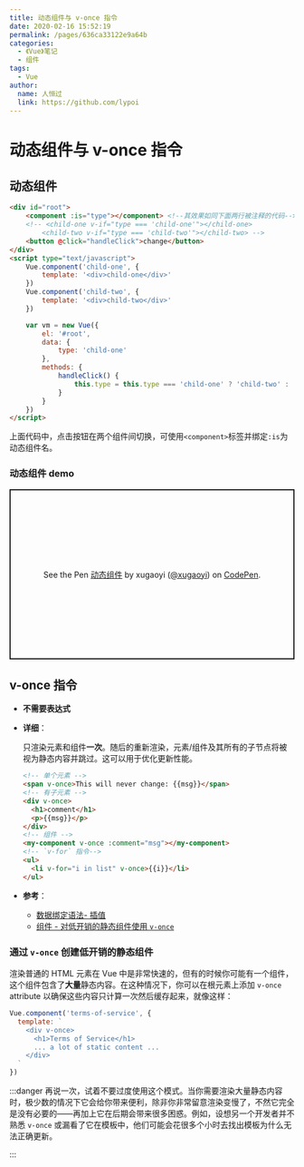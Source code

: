```yaml
---
title: 动态组件与 v-once 指令
date: 2020-02-16 15:52:19
permalink: /pages/636ca33122e9a64b
categories:
  - 《Vue》笔记
  - 组件
tags:
  - Vue
author:
  name: 人恒过
  link: https://github.com/lypoi
---
```

# 动态组件与 v-once 指令

## 动态组件

```html
<div id="root">
	<component :is="type"></component> <!--其效果如同下面两行被注释的代码-->
	<!-- <child-one v-if="type === 'child-one'"></child-one>
	    <child-two v-if="type === 'child-two'"></child-two> -->
	<button @click="handleClick">change</button>
</div>
<script type="text/javascript">
    Vue.component('child-one', {
        template: '<div>child-one</div>'
    })
    Vue.component('child-two', {
        template: '<div>child-two</div>'
    })

    var vm = new Vue({
        el: '#root',
        data: {
            type: 'child-one'
        },
        methods: {
            handleClick() {
                this.type = this.type === 'child-one' ? 'child-two' : 'child-one'
            }
        }
    })
</script>
```

上面代码中，点击按钮在两个组件间切换，可使用`<component>`标签并绑定`:is`为动态组件名。

### 动态组件 demo

<p class="codepen" data-height="300" data-theme-id="light" data-default-tab="js,result" data-user="xugaoyi" data-slug-hash="YzXqNMO" style="height: 300px; box-sizing: border-box; display: flex; align-items: center; justify-content: center; border: 2px solid; margin: 1em 0; padding: 1em;" data-pen-title="动态组件">
  <span>See the Pen <a href="https://codepen.io/xugaoyi/pen/YzXqNMO">
  动态组件</a> by xugaoyi (<a href="https://codepen.io/xugaoyi">@xugaoyi</a>)
  on <a href="https://codepen.io">CodePen</a>.</span>
</p>
<script async src="https://static.codepen.io/assets/embed/ei.js"></script>



## v-once 指令

- **不需要表达式**

- **详细**：

  只渲染元素和组件**一次**。随后的重新渲染，元素/组件及其所有的子节点将被视为静态内容并跳过。这可以用于优化更新性能。

  ```html
  <!-- 单个元素 -->
  <span v-once>This will never change: {{msg}}</span>
  <!-- 有子元素 -->
  <div v-once>
    <h1>comment</h1>
    <p>{{msg}}</p>
  </div>
  <!-- 组件 -->
  <my-component v-once :comment="msg"></my-component>
  <!-- `v-for` 指令-->
  <ul>
    <li v-for="i in list" v-once>{{i}}</li>
  </ul>
  ```

- **参考**：

  - [数据绑定语法- 插值](https://v2.cn.vuejs.org/v2/guide/syntax.html#插值)
  - [组件 - 对低开销的静态组件使用 `v-once`](https://v2.cn.vuejs.org/v2/guide/components-edge-cases.html#通过-v-once-创建低开销的静态组件)



### 通过 `v-once` 创建低开销的静态组件

渲染普通的 HTML 元素在 Vue 中是非常快速的，但有的时候你可能有一个组件，这个组件包含了**大量**静态内容。在这种情况下，你可以在根元素上添加 `v-once` attribute 以确保这些内容只计算一次然后缓存起来，就像这样：

```js
Vue.component('terms-of-service', {
  template: `
    <div v-once>
      <h1>Terms of Service</h1>
      ... a lot of static content ...
    </div>
  `
})
```



:::danger
再说一次，试着不要过度使用这个模式。当你需要渲染大量静态内容时，极少数的情况下它会给你带来便利，除非你非常留意渲染变慢了，不然它完全是没有必要的——再加上它在后期会带来很多困惑。例如，设想另一个开发者并不熟悉 `v-once` 或漏看了它在模板中，他们可能会花很多个小时去找出模板为什么无法正确更新。

:::
